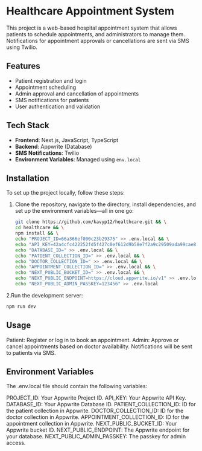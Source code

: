 # Healthcare Appointment System

This project is a web-based hospital appointment system that allows patients to schedule appointments, and administrators to manage them. Notifications for appointment approvals or cancellations are sent via SMS using Twilio.

## Features

- Patient registration and login
- Appointment scheduling
- Admin approval and cancellation of appointments
- SMS notifications for patients
- User authentication and validation

## Tech Stack

- **Frontend**: Next.js, JavaScript, TypeScript
- **Backend**: Appwrite (Database)
- **SMS Notifications**: Twilio
- **Environment Variables**: Managed using `env.local`

## Installation

To set up the project locally, follow these steps:

1. Clone the repository, navigate to the directory, install dependencies, and set up the environment variables—all in one go:
   
   ```bash
   git clone https://github.com/kavyp12/healthcare.git && \
   cd healthcare && \
   npm install && \
   echo "PROJECT_ID=66a366ef000c23b29375" >> .env.local && \
   echo "API_KEY=42a4cfc422252fd5f427c0ef612d9b58e7f2a9c29509ada99cae8a599468dcae46289af0faae99cd9607d2b11aa25af4b3b109d55a26f43ceacb0311df9ec231536d50decc38fdc1f313f46f33221daabee492cb4168b7dc077da60c7d094c5429f0eed6d96f5ab34deebb210a624eece268a220ddd8f0d28b50e72f72ddf0e9" >> .env.local && \
   echo "DATABASE_ID=" >> .env.local && \
   echo "PATIENT_COLLECTION_ID=" >> .env.local && \
   echo "DOCTOR_COLLECTION_ID=" >> .env.local && \
   echo "APPOINTMENT_COLLECTION_ID=" >> .env.local && \
   echo "NEXT_PUBLIC_BUCKET_ID=" >> .env.local && \
   echo "NEXT_PUBLIC_ENDPOINT=https://cloud.appwrite.io/v1" >> .env.local && \
   echo "NEXT_PUBLIC_ADMIN_PASSKEY=123456" >> .env.local


2.Run the development server:
```bash
npm run dev
```


## Usage
Patient: Register or log in to book an appointment.
Admin: Approve or cancel appointments based on doctor availability. Notifications will be sent to patients via SMS.

## Environment Variables
The .env.local file should contain the following variables:

PROJECT_ID: Your Appwrite Project ID.
API_KEY: Your Appwrite API Key.
DATABASE_ID: Your Appwrite Database ID.
PATIENT_COLLECTION_ID: ID for the patient collection in Appwrite.
DOCTOR_COLLECTION_ID: ID for the doctor collection in Appwrite.
APPOINTMENT_COLLECTION_ID: ID for the appointment collection in Appwrite.
NEXT_PUBLIC_BUCKET_ID: Your Appwrite bucket ID.
NEXT_PUBLIC_ENDPOINT: The Appwrite endpoint for your database.
NEXT_PUBLIC_ADMIN_PASSKEY: The passkey for admin access.


